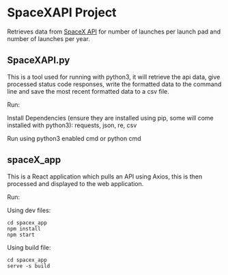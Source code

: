 # SpaceXAPI Project
Retrieves data from [SpaceX API](https://github.com/r-spacex/SpaceX-API) for number of launches per launch pad and number of launches per year. 

## SpaceXAPI.py
This is a tool used for running with python3, it will retrieve the api data, give processed status code responses, write the formatted data to the command line and save the most recent formatted data to a csv file.

Run:

Install Dependencies (ensure they are installed using pip, some will come installed with python3):
    requests, json, re, csv

Run using python3 enabled cmd or python cmd

## spaceX_app
This is a React application which pulls an API using Axios, this is then processed and displayed to the web application.

Run:

Using dev files: 
```
cd spacex_app
npm install
npm start 
```
Using build file:
```
cd spacex_app
serve -s build
```
